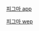 <a href="https://www.figma.com/file/JZvotsFgOOG51K4EWpo6e6/proto?type=design&node-id=0%3A1&mode=design&t=MT4I41dwhr6HlNkr-1" target="_blank">피그마 app</a>

<a href="https://www.figma.com/design/yCza0F69nUMd2IETrK5AK1/proto_wep?t=TCzYia0y9egDPUpm-1" target="_blank">피그마 wep</a>
